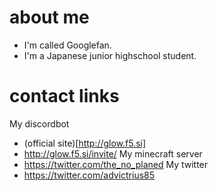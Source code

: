 # about me
- I'm called Googlefan.
- I'm a Japanese junior highschool student.
# contact links
My discordbot
- (official site)[http://glow.f5.si]
- http://glow.f5.si/invite/
My minecraft server
- https://twitter.com/the_no_planed
My twitter
- https://twitter.com/advictrius85

